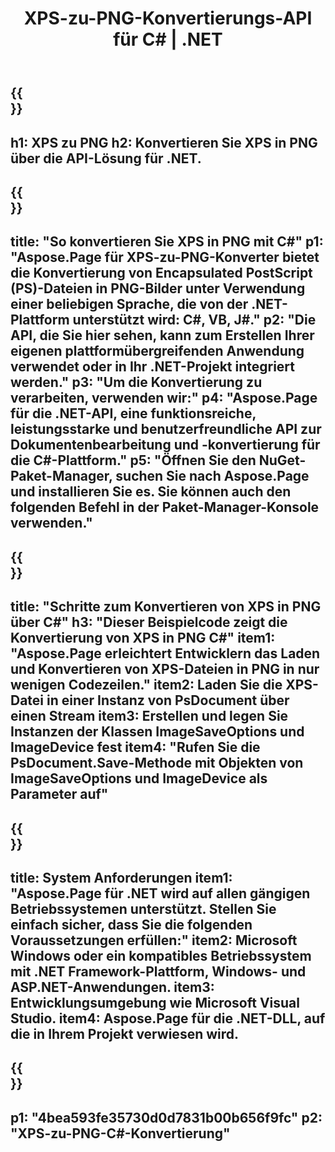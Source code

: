 ﻿---
translation: true
template: /_templates/_conversion-child-net.md
title: XPS-zu-PNG-Konvertierungs-API für C# |  .NET
url: /net/conversion/xps-to-png/
description: Beispielcode für die Umwandlung von XPS in PNG C#. Verwenden Sie den API-Beispielcode für die Batch-Konvertierung von XPS-Dateien in PNG innerhalb von VB.NET, Asp.NET oder einer beliebigen .NET-basierten Anwendung.
informat: XPS
outformat: PNG
otherformats: XPS EPS
---

{{<section banner>}}
---
h1: XPS zu PNG
h2: Konvertieren Sie XPS in PNG über die API-Lösung für .NET.
---

{{<section overview>}}
---
title: "So konvertieren Sie XPS in PNG mit C#"
p1: "Aspose.Page für XPS-zu-PNG-Konverter bietet die Konvertierung von Encapsulated PostScript (PS)-Dateien in PNG-Bilder unter Verwendung einer beliebigen Sprache, die von der .NET-Plattform unterstützt wird: C#, VB, J#."
p2: "Die API, die Sie hier sehen, kann zum Erstellen Ihrer eigenen plattformübergreifenden Anwendung verwendet oder in Ihr .NET-Projekt integriert werden."
p3: "Um die Konvertierung zu verarbeiten, verwenden wir:"
p4: "Aspose.Page für die .NET-API, eine funktionsreiche, leistungsstarke und benutzerfreundliche API zur Dokumentenbearbeitung und -konvertierung für die C#-Plattform."
p5: "Öffnen Sie den NuGet-Paket-Manager, suchen Sie nach Aspose.Page und installieren Sie es. Sie können auch den folgenden Befehl in der Paket-Manager-Konsole verwenden."
---

{{<section feature1>}}
---
title: "Schritte zum Konvertieren von XPS in PNG über C#"
h3: "Dieser Beispielcode zeigt die Konvertierung von XPS in PNG C#"
item1: "Aspose.Page erleichtert Entwicklern das Laden und Konvertieren von XPS-Dateien in PNG in nur wenigen Codezeilen."
item2: Laden Sie die XPS-Datei in einer Instanz von PsDocument über einen Stream
item3: Erstellen und legen Sie Instanzen der Klassen ImageSaveOptions und ImageDevice fest
item4: "Rufen Sie die PsDocument.Save-Methode mit Objekten von ImageSaveOptions und ImageDevice als Parameter auf"
---

{{<section feature2>}}
---
title: System Anforderungen
item1: "Aspose.Page für .NET wird auf allen gängigen Betriebssystemen unterstützt. Stellen Sie einfach sicher, dass Sie die folgenden Voraussetzungen erfüllen:"
item2: Microsoft Windows oder ein kompatibles Betriebssystem mit .NET Framework-Plattform, Windows- und ASP.NET-Anwendungen.
item3: Entwicklungsumgebung wie Microsoft Visual Studio.
item4: Aspose.Page für die .NET-DLL, auf die in Ihrem Projekt verwiesen wird.
---

{{<section gist>}}
---
p1: "4bea593fe35730d0d7831b00b656f9fc"
p2: "XPS-zu-PNG-C#-Konvertierung"
---
